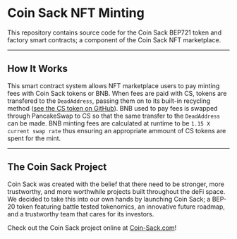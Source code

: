 # Coin Sack NFT Minting

This repository contains source code for the Coin Sack BEP721 token and factory smart contracts; a component of the Coin Sack NFT marketplace. 
___

## How It Works

This smart contract system allows NFT marketplace users to pay minting fees with Coin Sack tokens or BNB. When fees are paid with CS, tokens are transfered to the `DeadAddress`, passing them on to its built-in recycling method ([see the CS token on GitHub](https://github.com/Coin-Sack/Coin_Sack_Token)). BNB used to pay fees is swapped through PancakeSwap to CS so that the same transfer to the `DeadAddress` can be made. BNB minting fees are calculated at runtime to be `1.15 X current swap rate` thus ensuring an appropriate ammount of CS tokens are spent for the mint.

___

## The Coin Sack Project
Coin Sack was created with the belief that there need to be stronger, more trustworthy, and more worthwhile projects built throughout the deFi space. We decided to take this into our own hands by launching Coin Sack; a BEP-20 token featuring battle tested tokenomics, an innovative future roadmap, and a trustworthy team that cares for its investors.

Check out the Coin Sack project online at [Coin-Sack.com](https://coin-sack.com/)!